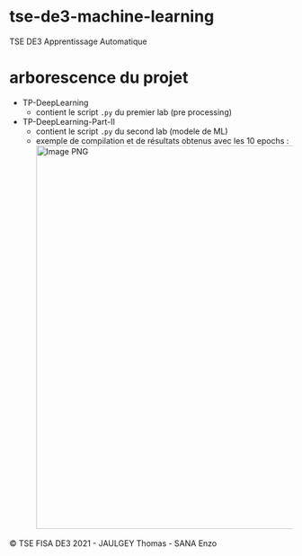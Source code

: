 # tse-de3-machine-learning
TSE DE3 Apprentissage Automatique 

# arborescence du projet
- TP-DeepLearning
  - contient le script ```.py``` du premier lab (pre processing)
- TP-DeepLearning-Part-II
  - contient le script ```.py``` du second lab (modele de ML)
  - exemple de compilation et de résultats obtenus avec les 10 epochs : <img width="683" alt="Image PNG" src="https://user-images.githubusercontent.com/65234459/171357539-83a2d2a0-0531-418f-a834-22065cb486e3.png">


© TSE FISA DE3 2021 - JAULGEY Thomas - SANA Enzo
